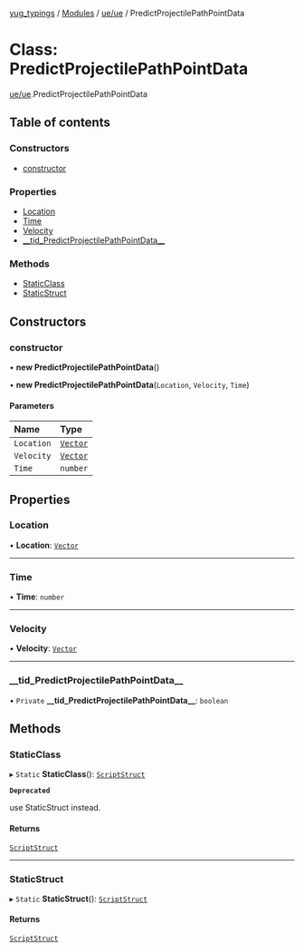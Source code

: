[yug_typings](../README.md) / [Modules](../modules.md) / [ue/ue](../modules/ue_ue.md) / PredictProjectilePathPointData

# Class: PredictProjectilePathPointData

[ue/ue](../modules/ue_ue.md).PredictProjectilePathPointData

## Table of contents

### Constructors

- [constructor](ue_ue.PredictProjectilePathPointData.md#constructor)

### Properties

- [Location](ue_ue.PredictProjectilePathPointData.md#location)
- [Time](ue_ue.PredictProjectilePathPointData.md#time)
- [Velocity](ue_ue.PredictProjectilePathPointData.md#velocity)
- [\_\_tid\_PredictProjectilePathPointData\_\_](ue_ue.PredictProjectilePathPointData.md#__tid_predictprojectilepathpointdata__)

### Methods

- [StaticClass](ue_ue.PredictProjectilePathPointData.md#staticclass)
- [StaticStruct](ue_ue.PredictProjectilePathPointData.md#staticstruct)

## Constructors

### constructor

• **new PredictProjectilePathPointData**()

• **new PredictProjectilePathPointData**(`Location`, `Velocity`, `Time`)

#### Parameters

| Name | Type |
| :------ | :------ |
| `Location` | [`Vector`](ue_ue_s.Vector.md) |
| `Velocity` | [`Vector`](ue_ue_s.Vector.md) |
| `Time` | `number` |

## Properties

### Location

• **Location**: [`Vector`](ue_ue_s.Vector.md)

___

### Time

• **Time**: `number`

___

### Velocity

• **Velocity**: [`Vector`](ue_ue_s.Vector.md)

___

### \_\_tid\_PredictProjectilePathPointData\_\_

• `Private` **\_\_tid\_PredictProjectilePathPointData\_\_**: `boolean`

## Methods

### StaticClass

▸ `Static` **StaticClass**(): [`ScriptStruct`](ue_ue.ScriptStruct.md)

**`Deprecated`**

use StaticStruct instead.

#### Returns

[`ScriptStruct`](ue_ue.ScriptStruct.md)

___

### StaticStruct

▸ `Static` **StaticStruct**(): [`ScriptStruct`](ue_ue.ScriptStruct.md)

#### Returns

[`ScriptStruct`](ue_ue.ScriptStruct.md)
